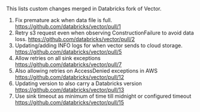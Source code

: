 This lists custom changes merged in Databricks fork of Vector.
1. Fix premature ack when data file is full. https://github.com/databricks/vector/pull/1
2. Retry s3 request even when observing ConstructionFailure to avoid data loss. https://github.com/databricks/vector/pull/2
3. Updating/adding INFO logs for when vector sends to cloud storage. https://github.com/databricks/vector/pull/5
4. Allow retries on all sink exceptions https://github.com/databricks/vector/pull/7
5. Also allowing retries on AccessDenied exceptions in AWS https://github.com/databricks/vector/pull/12
6. Updating version to also carry a Databricks version https://github.com/databricks/vector/pull/13
7. Use sink timeout as minimum of time till midnight or configured timeout https://github.com/databricks/vector/pull/15
